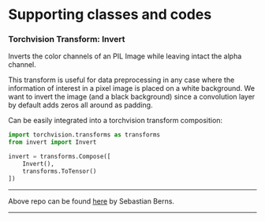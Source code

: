 # Supporting classes and codes

### Torchvision Transform: Invert

Inverts the color channels of an PIL Image while leaving intact the alpha channel.

This transform is useful for data preprocessing in any case where the information of interest in a pixel image is placed on a white background. We want to invert the image (and a black background) since a convolution layer by default adds zeros all around as padding.

Can be easily integrated into a torchvision transform composition:

```python
import torchvision.transforms as transforms
from invert import Invert

invert = transforms.Compose([
    Invert(),
    transforms.ToTensor()
])
```
---
Above repo can be found [here](https://github.com/sebastianberns/torchvision.transforms.invert) by Sebastian Berns.

---